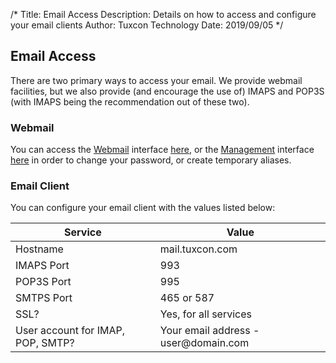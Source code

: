 /*
Title: Email Access
Description: Details on how to access and configure your email clients
Author: Tuxcon Technology
Date: 2019/09/05
*/

## Email Access

There are two primary ways to access your email. We provide webmail facilities, but we also provide (and encourage the use of) IMAPS and POP3S (with IMAPS being the recommendation out of these two).

### Webmail

You can access the [Webmail](https://mail.tuxcon.com/SOGo) interface [here](https://mail.tuxcon.com/SOGo), or the [Management](https://mail.tuxcon.com/) interface [here](https://mail.tuxcon.com/) in order to change your password, or create temporary aliases.

### Email Client

You can configure your email client with the values listed below:

<table>
	<thead>
		<tr><th>Service</th><th>Value</th></tr>
	</thead>
	<tbody>
		<tr><td>Hostname</td><td>mail.tuxcon.com</td></tr>
		<tr><td>IMAPS Port</td><td>993</td></tr>
		<tr><td>POP3S Port</td><td>995</td></tr>
		<tr><td>SMTPS Port</td><td>465 or 587</td></tr>
		<tr><td>SSL?</td><td>Yes, for all services</td></tr>
		<tr><td>User account for IMAP, POP, SMTP?</td><td>Your email address - user@domain.com</td></tr>
	</tbody>
</table>
